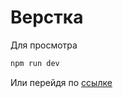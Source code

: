 # Верстка

Для просмотра

```bash
npm run dev
```

Или перейдя по [ссылке](https://660d06dcbb7e399fd3e0b654--subtle-eclair-38e3b7.netlify.app/)
